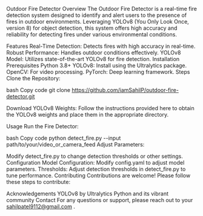 
Outdoor Fire Detector
Overview
The Outdoor Fire Detector is a real-time fire detection system designed to identify and alert users to the presence of fires in outdoor environments. Leveraging YOLOv8 (You Only Look Once, version 8) for object detection, this system offers high accuracy and reliability for detecting fires under various environmental conditions.

Features
Real-Time Detection: Detects fires with high accuracy in real-time.
Robust Performance: Handles outdoor conditions effectively.
YOLOv8 Model: Utilizes state-of-the-art YOLOv8 for fire detection.
Installation
Prerequisites
Python 3.8+
YOLOv8: Install using the Ultralytics package.
OpenCV: For video processing.
PyTorch: Deep learning framework.
Steps
Clone the Repository:

bash
Copy code
git clone https://github.com/iamSahilP/outdoor-fire-detector.git

Download YOLOv8 Weights: Follow the instructions provided here to obtain the YOLOv8 weights and place them in the appropriate directory.

Usage
Run the Fire Detector:

bash
Copy code
python detect_fire.py --input path/to/your/video_or_camera_feed
Adjust Parameters:

Modify detect_fire.py to change detection thresholds or other settings.
Configuration
Model Configuration: Modify config.yaml to adjust model parameters.
Thresholds: Adjust detection thresholds in detect_fire.py to tune performance.
Contributing
Contributions are welcome! Please follow these steps to contribute:


Acknowledgements
YOLOv8 by Ultralytics
Python and its vibrant community
Contact
For any questions or support, please reach out to your sahilpatel9112@gmail.com .
